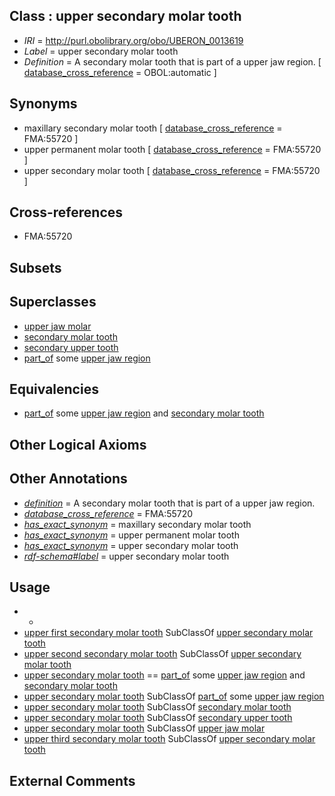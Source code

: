 
## Class : upper secondary molar tooth

 * *IRI* = http://purl.obolibrary.org/obo/UBERON_0013619
 * *Label* = upper secondary molar tooth
 * *Definition* = A secondary molar tooth that is part of a upper jaw region. [ [database_cross_reference](../../ef/oboInOwl#hasDbXref.md) = OBOL:automatic ]

## Synonyms

 * maxillary secondary molar tooth [ [database_cross_reference](../../ef/oboInOwl#hasDbXref.md) = FMA:55720 ]
 * upper permanent molar tooth [ [database_cross_reference](../../ef/oboInOwl#hasDbXref.md) = FMA:55720 ]
 * upper secondary molar tooth [ [database_cross_reference](../../ef/oboInOwl#hasDbXref.md) = FMA:55720 ]

## Cross-references

 * FMA:55720

## Subsets


## Superclasses

 * [upper jaw molar](../../UBERON/66/UBERON_0003666.md)
 * [secondary molar tooth](../../UBERON/18/UBERON_0013618.md)
 * [secondary upper tooth](../../UBERON/13/UBERON_0018613.md)
 * [part_of](../../BFO/50/BFO_0000050.md) some [upper jaw region](../../UBERON/09/UBERON_0001709.md)

## Equivalencies

 * [part_of](../../BFO/50/BFO_0000050.md) some [upper jaw region](../../UBERON/09/UBERON_0001709.md) and [secondary molar tooth](../../UBERON/18/UBERON_0013618.md)

## Other Logical Axioms


## Other Annotations

 * *[definition](../../IAO/15/IAO_0000115.md)* = A secondary molar tooth that is part of a upper jaw region.
 * *[database_cross_reference](../../ef/oboInOwl#hasDbXref.md)* = FMA:55720
 * *[has_exact_synonym](../../ym/oboInOwl#hasExactSynonym.md)* = maxillary secondary molar tooth
 * *[has_exact_synonym](../../ym/oboInOwl#hasExactSynonym.md)* = upper permanent molar tooth
 * *[has_exact_synonym](../../ym/oboInOwl#hasExactSynonym.md)* = upper secondary molar tooth
 * *[rdf-schema#label](../../el/rdf-schema#label.md)* = upper secondary molar tooth

## Usage

 * -
 * [upper first secondary molar tooth](../../UBERON/75/UBERON_0018575.md) SubClassOf [upper secondary molar tooth](../../UBERON/19/UBERON_0013619.md)
 * [upper second secondary molar tooth](../../UBERON/76/UBERON_0018576.md) SubClassOf [upper secondary molar tooth](../../UBERON/19/UBERON_0013619.md)
 * [upper secondary molar tooth](../../UBERON/19/UBERON_0013619.md) == [part_of](../../BFO/50/BFO_0000050.md) some [upper jaw region](../../UBERON/09/UBERON_0001709.md) and [secondary molar tooth](../../UBERON/18/UBERON_0013618.md)
 * [upper secondary molar tooth](../../UBERON/19/UBERON_0013619.md) SubClassOf [part_of](../../BFO/50/BFO_0000050.md) some [upper jaw region](../../UBERON/09/UBERON_0001709.md)
 * [upper secondary molar tooth](../../UBERON/19/UBERON_0013619.md) SubClassOf [secondary molar tooth](../../UBERON/18/UBERON_0013618.md)
 * [upper secondary molar tooth](../../UBERON/19/UBERON_0013619.md) SubClassOf [secondary upper tooth](../../UBERON/13/UBERON_0018613.md)
 * [upper secondary molar tooth](../../UBERON/19/UBERON_0013619.md) SubClassOf [upper jaw molar](../../UBERON/66/UBERON_0003666.md)
 * [upper third secondary molar tooth](../../UBERON/77/UBERON_0018577.md) SubClassOf [upper secondary molar tooth](../../UBERON/19/UBERON_0013619.md)

## External Comments


